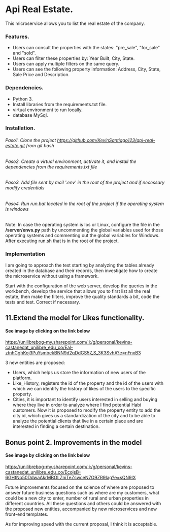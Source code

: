 # Api Real Estate.

This microservice allows you to list the real estate of the company.

### Features.

- Users can consult the properties with the states: "pre_sale", "for_sale" and "sold".
- Users can filter these properties by: Year Built, City, State.
- Users can apply multiple filters on the same query.
- Users can see the following property information: Address, City, State, Sale Price and Description.

### Dependencies.

- Python 3.
- Install libraries from the requirements.txt file.
- virtual environment to run locally.
- database MySql.

### Installation.

###### Paso1. Clone the project https://github.com/KevinSantiago123/api-real-estate.git from git bash
###### Paso2. Create a virtual environment, activate it, and install the dependencies from the requirements.txt file
###### Paso3. Add file sent by mail '.env' in the root of the project and if necessary modify credentials
###### Paso4. Run *run.bat* located in the root of the project if the operating system is windows

Note: In case the operating system is Ios or Linux, configure the file in the **/server/envs.py** path by uncommenting the global variables used for those operating systems and commenting out the global variables for Windows. After executing run.sh that is in the root of the project.

### Implementation

I am going to approach the test starting by analyzing the tables already created in the database and their records, then investigate how to create the microservice without using a framework.

Start with the configuration of the web server, develop the queries in the workbench, develop the service that allows you to first list all the real estate, then make the filters, improve the quality standards a bit, code the tests and test. Correct if necessary.

## 11.Extend the model for Likes functionality.

#### See image by clicking on the link below
https://unilibrebog-my.sharepoint.com/:i:/g/personal/kevins-castanedat_unilibre_edu_co/Eal-ztnhCghKoj3PuYsmbekBNN9d2qDdGS57_S_3K3SvhA?e=nFnxB3

3 new entities are proposed:
- Users, which helps us store the information of new users of the platform.
- Like_History, registers the id of the property and the id of the users with which we can identify the history of likes of the users to the specific property.
- Cities, it is important to identify users interested in selling and buying where they live in order to analyze where I find potential Habi customers.
Now it is proposed to modify the property entity to add the city id, which gives us a standardization of the city and to be able to analyze the potential clients that live in a certain place and are interested in finding a certain destination.

## Bonus point 2. Improvements in the model

#### See image by clicking on the link below
https://unilibrebog-my.sharepoint.com/:i:/g/personal/kevins-castanedat_unilibre_edu_co/EcojsB-6GHtNo50DdwaAkrMBOLZniTeZswceN7O9ZR9Iag?e=sQN9lX

Future improvements focused on the science of where are proposed to answer future business questions such as where are my customers, what could be a new city to enter, number of rural and urban properties in different countries. All these questions and others could be answered with the proposed new entities, accompanied by new microservices and new front-end templates.

As for improving speed with the current proposal, I think it is acceptable.
